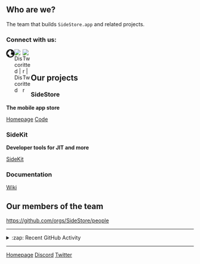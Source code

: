 <!-- 
Docs: How to use GitHub README and actions to auto-generate embedded content.
https://github.com/anuraghazra/github-readme-stats
https://www.youtube.com/watch?v=n6d4KHSKqGk
https://github.com/rahuldkjain/github-profile-readme-generator
 -->

## Who are we?

The team that builds `SideStore.app` and related projects.

### Connect with us:

<!--
[![Website](https://img.shields.io/website?label=sidestore.io&style=for-the-badge&url=https://sidestore.io)](https://sidestore.io)
[![Twitter Follow](https://img.shields.io/twitter/follow/sidestore_io?color=1DA1F2&logo=twitter&style=for-the-badge)](https://twitter.com/intent/follow?original_referer=https%3A%2F%2Fgithub.com%2Fsidestore&screen_name=sidestore)
[![GitHub Followers](https://img.shields.io/github/followers/sidestore?style=for-the-badge)]()
[![GitHub Sponsors](https://img.shields.io/github/sponsors/sidestore?style=for-the-badge
)]() 
-->

[<img align="left" alt="sidestore.io" width="22px" src="https://raw.githubusercontent.com/iconic/open-iconic/master/svg/globe.svg" />][website]
[<img align="left" alt="Discord | Discord" width="22px" src="https://cdn.jsdelivr.net/npm/simple-icons@v3/icons/discord.svg" />][discord]
[<img align="left" alt="Twitter | Twitter" width="22px" src="https://cdn.jsdelivr.net/npm/simple-icons@v3/icons/twitter.svg" />][twitter]

<br />
<br />

## Our projects

### SideStore

__The mobile app store__

[Homepage][website]
[Code][git.sidestore]

### SideKit

__Developer tools for JIT and more__

[SideKit][git.sidekit]

### Documentation

[Wiki][wiki]

## Our members of the team

https://github.com/orgs/SideStore/people

---

<details>
  <summary>:zap: Recent GitHub Activity</summary>

<!--START_SECTION:activity-->
1. 🗣 Commented on [#749](https://github.com/SideStore/SideStore/issues/749) in [SideStore/SideStore](https://github.com/SideStore/SideStore)
2. ❗️ Reopened issue [#749](https://github.com/SideStore/SideStore/issues/749) in [SideStore/SideStore](https://github.com/SideStore/SideStore)
3. 🗣 Commented on [#755](https://github.com/SideStore/SideStore/issues/755) in [SideStore/SideStore](https://github.com/SideStore/SideStore)
4. 🗣 Commented on [#755](https://github.com/SideStore/SideStore/issues/755) in [SideStore/SideStore](https://github.com/SideStore/SideStore)
5. 🗣 Commented on [#755](https://github.com/SideStore/SideStore/issues/755) in [SideStore/SideStore](https://github.com/SideStore/SideStore)
6. ❗️ Opened issue [#755](https://github.com/SideStore/SideStore/issues/755) in [SideStore/SideStore](https://github.com/SideStore/SideStore)
7. 🗣 Commented on [#694](https://github.com/SideStore/SideStore/issues/694) in [SideStore/SideStore](https://github.com/SideStore/SideStore)
8. 🗣 Commented on [#734](https://github.com/SideStore/SideStore/issues/734) in [SideStore/SideStore](https://github.com/SideStore/SideStore)
9. 🗣 Commented on [#694](https://github.com/SideStore/SideStore/issues/694) in [SideStore/SideStore](https://github.com/SideStore/SideStore)
10. 🗣 Commented on [#734](https://github.com/SideStore/SideStore/issues/734) in [SideStore/SideStore](https://github.com/SideStore/SideStore)
11. ❗️ Opened issue [#754](https://github.com/SideStore/SideStore/issues/754) in [SideStore/SideStore](https://github.com/SideStore/SideStore)
12. 🗣 Commented on [#734](https://github.com/SideStore/SideStore/issues/734) in [SideStore/SideStore](https://github.com/SideStore/SideStore)
13. ❗️ Closed issue [#744](https://github.com/SideStore/SideStore/issues/744) in [SideStore/SideStore](https://github.com/SideStore/SideStore)
14. ❗️ Opened issue [#753](https://github.com/SideStore/SideStore/issues/753) in [SideStore/SideStore](https://github.com/SideStore/SideStore)
15. 🗣 Commented on [#704](https://github.com/SideStore/SideStore/issues/704) in [SideStore/SideStore](https://github.com/SideStore/SideStore)
16. 🗣 Commented on [#704](https://github.com/SideStore/SideStore/issues/704) in [SideStore/SideStore](https://github.com/SideStore/SideStore)
17. 🗣 Commented on [#752](https://github.com/SideStore/SideStore/issues/752) in [SideStore/SideStore](https://github.com/SideStore/SideStore)
18. 🗣 Commented on [#752](https://github.com/SideStore/SideStore/issues/752) in [SideStore/SideStore](https://github.com/SideStore/SideStore)
19. 💪 Opened PR [#752](https://github.com/SideStore/SideStore/pull/752) in [SideStore/SideStore](https://github.com/SideStore/SideStore)
20. 🗣 Commented on [#734](https://github.com/SideStore/SideStore/issues/734) in [SideStore/SideStore](https://github.com/SideStore/SideStore)
<!--END_SECTION:activity-->

</details>

---

[Homepage][patreon] [Discord][discord] [Twitter][twitter]

<!--
- [Patreon][patreon]
- [OpenCollective][opencollective]
- [YouTube][youtube]
-->

[website]: https://sidestore.io
[wiki]: https://wiki.sidestore.io
[twitter]: https://twitter.com/sidestore_io
[discord]: https://discord.gg/sidestore-949183273383395328
[youtube]: https://youtube.com/TODO
[patreon]: https://www.patreon.com/SideStore
[opencollective]: https://opencollective.com/TODO
[git.sidestore]: https://github.com/SideStore/SideStore/
[git.sidekit]: https://github.com/SideStore/SideKit

